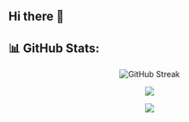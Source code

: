 ## Hi there 👋
## 📊 GitHub Stats:
<div align="center">

![GitHub Streak](https://github-readme-streak-stats.vercel.app/?user=1604016-Meherun&theme=highcontrast&hide_border=false)

![](https://github-readme-stats.vercel.app/api?username=1604016-Meherun&theme=transparent&hide_border=false&include_all_commits=false&count_private=true&color=blue)
  
![](https://github-readme-stats.vercel.app/api/top-langs/?username=1604016-Meherun&theme=transparent&hide_border=false&include_all_commits=false&count_private=true&layout=compact&hide=jupyter%20notebook)

</div>
<!--
**1604016-Meherun/1604016-Meherun** is a ✨ _special_ ✨ repository because its `README.md` (this file) appears on your GitHub profile.

Here are some ideas to get you started:

- 🔭 I’m currently working on ...
- 🌱 I’m currently learning ...
- 👯 I’m looking to collaborate on ...
- 🤔 I’m looking for help with ...
- 💬 Ask me about ...
- 📫 How to reach me: ...
- 😄 Pronouns: ...
- ⚡ Fun fact: ...
-->
